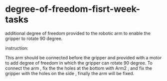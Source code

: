 # degree-of-freedom-fisrt-week-tasks
additional degree of freedom provided to the robotic arm to enable the gripper to rotate 90 degree.

instruction:

This arm should be connected before the gripper and provided with a motor to add degree of freedom in which the gripper can rotate 90 degree. To connect the arm , fix the the holes at the bottom with Arm2 , and fix the gripper with the holes on the side , finally the arm will be fixed.
